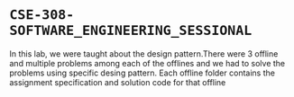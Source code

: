# **`CSE-308-SOFTWARE_ENGINEERING_SESSIONAL`**

In this lab, we were taught about the design pattern.There were 3 offline and multiple problems among each of the offlines and we had to solve
the problems using specific desing pattern. Each offline folder contains the assignment specification and solution code for that offline
